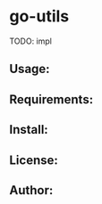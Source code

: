 go-utils
========
TODO: impl

Usage:
------

Requirements:
-------------

Install:
--------

License:
--------

Author:
-------
